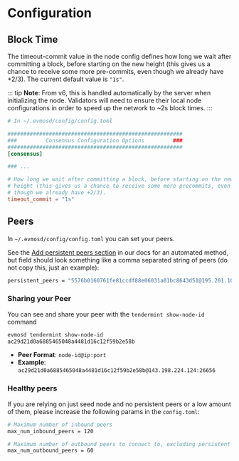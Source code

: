 <!--
order: 2
-->

# Configuration

## Block Time

The timeout-commit value in the node config defines how long we wait after
committing a block, before starting on the new height (this gives us a chance to
receive some more pre-commits, even though we already have +2/3). The current
default value is `"1s"`.

::: tip **Note**: From v6, this is handled automatically by the server when
initializing the node. Validators will need to ensure their local node
configurations in order to speed up the network to ~2s block times. :::

```toml
# In ~/.evmosd/config/config.toml

#######################################################
###         Consensus Configuration Options         ###
#######################################################
[consensus]

### ...

# How long we wait after committing a block, before starting on the new
# height (this gives us a chance to receive some more precommits, even
# though we already have +2/3).
timeout_commit = "1s"
```

## Peers

In `~/.evmosd/config/config.toml` you can set your peers.

See the [Add persistent peers section](../testnet.md#add-persistent-peers) in
our docs for an automated method, but field should look something like a comma
separated string of peers (do not copy this, just an example):

```bash
persistent_peers = "5576b0160761fe81ccdf88e06031a01bc8643d51@195.201.108.97:24656,13e850d14610f966de38fc2f925f6dc35c7f4bf4@176.9.60.27:26656,38eb4984f89899a5d8d1f04a79b356f15681bb78@18.169.155.159:26656,59c4351009223b3652674bd5ee4324926a5a11aa@51.15.133.26:26656,3a5a9022c8aa2214a7af26ebbfac49b77e34e5c5@65.108.1.46:26656,4fc0bea2044c9fd1ea8cc987119bb8bdff91aaf3@65.21.246.124:26656,6624238168de05893ca74c2b0270553189810aa7@95.216.100.80:26656,9d247286cd407dc8d07502240245f836e18c0517@149.248.32.208:26656,37d59371f7578101dee74d5a26c86128a229b8bf@194.163.172.168:26656,b607050b4e5b06e52c12fcf2db6930fd0937ef3b@95.217.107.96:26656,7a6bbbb6f6146cb11aebf77039089cd038003964@94.130.54.247:26656"
```

### Sharing your Peer

You can see and share your peer with the `tendermint show-node-id` command

```bash
evmosd tendermint show-node-id
ac29d21d0a6885465048a4481d16c12f59b2e58b
```

*   **Peer Format**: `node-id@ip:port`
*   **Example**: `ac29d21d0a6885465048a4481d16c12f59b2e58b@143.198.224.124:26656`

### Healthy peers

If you are relying on just seed node and no persistent peers or a low amount of
them, please increase the following params in the `config.toml`:

```bash
# Maximum number of inbound peers
max_num_inbound_peers = 120

# Maximum number of outbound peers to connect to, excluding persistent peers
max_num_outbound_peers = 60
```
